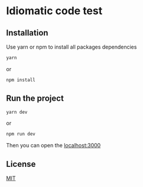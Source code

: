 # Idiomatic code test

## Installation

Use yarn or npm to install all packages dependencies

```bash
yarn
```

or

```bash
npm install
```

## Run the project

```bash
yarn dev
```

or

```bash
npm run dev
```

Then you can open the [localhost:3000](http://localhost:3000)

## License

[MIT](https://choosealicense.com/licenses/mit/)
